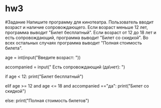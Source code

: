 # hw3
#Задание 
Напишите программу для кинотеатра. Пользователь вводит возраст и наличие сопровождающего. Если возраст меньше 12 лет, программа выводит "Билет бесплатный".
Если возраст от 12 до 18 лет и есть сопровождающий, программа выводит "Билет со скидкой". Во всех остальных случаях программа выводит "Полная стоимость билета".

age = int(input("Введите возраст: "))

accompanied = input(" Есть сопровождающий (да\нет): ")

if age < 12:
   print("Билет бесплатный")

elif age >= 12 and age <= 18 and accompanied =="да":
   print("Билет со скидкой")

else:
   print("Полная стоимость билетов")


